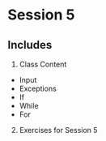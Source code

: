 # Session 5
## Includes
1. Class Content
* Input
* Exceptions
* If
* While
* For
2. Exercises for Session 5